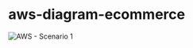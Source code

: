 # aws-diagram-ecommerce

![AWS - Scenario 1](https://github.com/njlatonio/aws-diagram-ecommerce/assets/168039404/55158008-1278-4c70-b7f9-1a566b0a482c)
